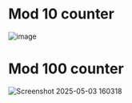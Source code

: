 # Mod 10 counter
![image](https://github.com/user-attachments/assets/cc7abf57-22ed-44d0-aea5-2c9f742973b2)


# Mod 100 counter
![Screenshot 2025-05-03 160318](https://github.com/user-attachments/assets/bfeed9b7-5291-4ddf-8213-48e2179927e7)
